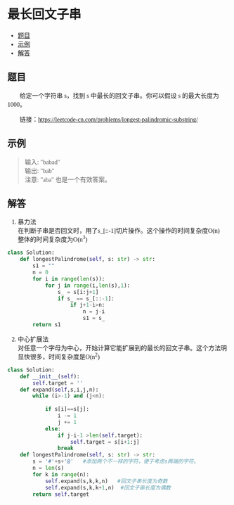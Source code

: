 <font face="微软雅黑">

#  最长回文子串

- [题目](#题目)
- [示例](#示例)
- [解答](#解答)

## 题目
&emsp;&emsp;给定一个字符串 s，找到 s 中最长的回文子串。你可以假设 s 的最大长度为 1000。<br/>

&emsp;&emsp;链接：https://leetcode-cn.com/problems/longest-palindromic-substring/

## 示例
> 输入: "babad"<br/>输出: "bab"<br/>注意: "aba" 也是一个有效答案。<br/>   

## 解答

1. 暴力法<br/>
在判断子串是否回文时，用了s_[::-1]切片操作。这个操作的时间复杂度O(n)<br/>
整体的时间复杂度为O(n<sup>3</sup>)
```python
class Solution:
    def longestPalindrome(self, s: str) -> str:
        s1 = ""
        n = 0
        for i in range(len(s)):
            for j in range(i,len(s),1):
                s_ = s[i:j+1]
                if s_ == s_[::-1]:
                    if j+1-i>n:
                        n = j-i
                        s1 = s_
        return s1
```

2. 中心扩展法<br/>
对任意一个字母为中心，开始计算它能扩展到的最长的回文子串。这个方法明显快很多，时间复杂度是O(n<sup>2</sup>)
```python
class Solution:
    def __init__(self):
        self.target = ''
    def expand(self,s,i,j,n):
        while (i>-1) and (j<n):
  
            if s[i]==s[j]:
                i -= 1
                j += 1
            else:
                if j-i-1 >len(self.target):
                    self.target = s[i+1:j] 
                break
    def longestPalindrome(self, s: str) -> str:
        s = '#'+s+'@'   #添加两个不一样的字符，便于考虑s两端的字符。
        n = len(s)
        for k in range(n):
            self.expand(s,k,k,n)   #回文子串长度为奇数
            self.expand(s,k,k+1,n)  #回文子串长度为偶数
        return self.target
```
</font>
